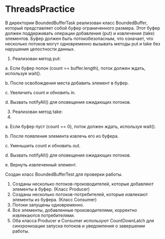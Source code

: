 # ThreadsPractice

В директории BoundedBufferTask реализован класс BoundedBuffer<T>, который представляет собой буфер ограниченного размера. Этот буфер должен поддерживать операции добавления (put) и извлечения (take) элементов. Буфер должен быть потокобезопасным, что означает, что несколько потоков могут одновременно вызывать методы put и take без нарушения целостности данных.
1.	Реализован метод put:
   
a.	Если буфер полон (count == buffer.length), поток должен ждать, используя wait().

b.	После освобождения места добавить элемент в буфер.

c.	Увеличить count и обновить in.

d.	Вызвать notifyAll() для оповещения ожидающих потоков.

3.	Реализован метод take:
4.	
a.	Если буфер пуст (count == 0), поток должен ждать, используя wait().

b.	После появления элемента извлечь его из буфера.

c.	Уменьшить count и обновить out.

d.	Вызвать notifyAll() для оповещения ожидающих потоков.

e.	Вернуть извлеченный элемент.

Создан класс BoundedBufferTest для проверки работы.
1.	Созданы несколько потоков-производителей, которые добавляют элементы в буфер. (Класс Producer)
2.	Созданы несколько потоков-потребителей, которые извлекают элементы из буфера. (Класс Consumer)
3.	Потоки запущены одновременно.
4.	Все элементы, добавленные производителями, корректно извлекаются потребителями.
6.  Оба класса Producer и Consumer используют CountDownLatch для синхронизации запуска потоков и уведомления о завершении работы.
